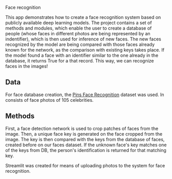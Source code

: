 Face recognition

This app demonstrates how to create a face recognition system based on publicly available deep learning models. The project contains a set of methods and modules,
which enable the user to create a database of people (whose faces in different photos are being represented by an indentifier), which is then used for inference of new
faces. The new faces recognized by the model are being compared with those faces already known for the network, as the comparison with existing keys takes place. If the model
found a face with an identifier similar to the one already in the database, it returns True for a that record. This way, we can recognize faces in the images!

## Data
For face database creation, the [Pins Face Recognition](https://www.kaggle.com/hereisburak/pins-face-recognition/version/1) dataset was used. In consists of face photos
of 105 celebrities.

## Methods

First, a face detection network is used to crop patches of faces from the image. Then, a unique face key is generated on the face cropped from the image. 
The key is then compared with the keys from the database of faces, created before on our faces dataset. If the unknown face's key matches one of the keys from DB,
the person's identification is returned for that matching key. 

Streamlit was created for means of uploading photos to the system for face recognition.

